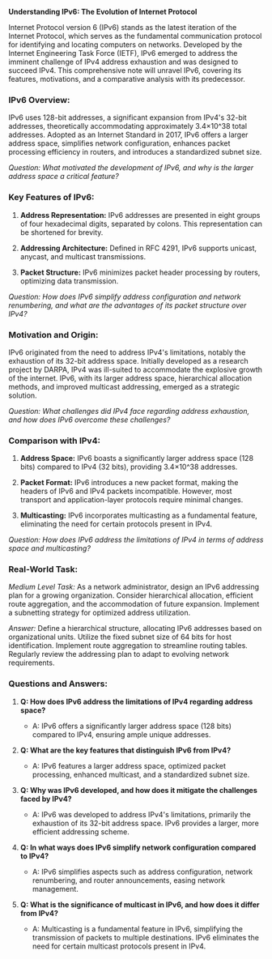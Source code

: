 **Understanding IPv6: The Evolution of Internet Protocol**

Internet Protocol version 6 (IPv6) stands as the latest iteration of the Internet Protocol, which serves as the fundamental communication protocol for identifying and locating computers on networks. Developed by the Internet Engineering Task Force (IETF), IPv6 emerged to address the imminent challenge of IPv4 address exhaustion and was designed to succeed IPv4. This comprehensive note will unravel IPv6, covering its features, motivations, and a comparative analysis with its predecessor.

### **IPv6 Overview:**

IPv6 uses 128-bit addresses, a significant expansion from IPv4's 32-bit addresses, theoretically accommodating approximately 3.4×10^38 total addresses. Adopted as an Internet Standard in 2017, IPv6 offers a larger address space, simplifies network configuration, enhances packet processing efficiency in routers, and introduces a standardized subnet size.

*Question: What motivated the development of IPv6, and why is the larger address space a critical feature?*

### **Key Features of IPv6:**

1. **Address Representation:** IPv6 addresses are presented in eight groups of four hexadecimal digits, separated by colons. This representation can be shortened for brevity.

2. **Addressing Architecture:** Defined in RFC 4291, IPv6 supports unicast, anycast, and multicast transmissions.

3. **Packet Structure:** IPv6 minimizes packet header processing by routers, optimizing data transmission.

*Question: How does IPv6 simplify address configuration and network renumbering, and what are the advantages of its packet structure over IPv4?*

### **Motivation and Origin:**

IPv6 originated from the need to address IPv4's limitations, notably the exhaustion of its 32-bit address space. Initially developed as a research project by DARPA, IPv4 was ill-suited to accommodate the explosive growth of the internet. IPv6, with its larger address space, hierarchical allocation methods, and improved multicast addressing, emerged as a strategic solution.

*Question: What challenges did IPv4 face regarding address exhaustion, and how does IPv6 overcome these challenges?*

### **Comparison with IPv4:**

1. **Address Space:** IPv6 boasts a significantly larger address space (128 bits) compared to IPv4 (32 bits), providing 3.4×10^38 addresses.

2. **Packet Format:** IPv6 introduces a new packet format, making the headers of IPv6 and IPv4 packets incompatible. However, most transport and application-layer protocols require minimal changes.

3. **Multicasting:** IPv6 incorporates multicasting as a fundamental feature, eliminating the need for certain protocols present in IPv4.

*Question: How does IPv6 address the limitations of IPv4 in terms of address space and multicasting?*

### **Real-World Task:**

*Medium Level Task:*
As a network administrator, design an IPv6 addressing plan for a growing organization. Consider hierarchical allocation, efficient route aggregation, and the accommodation of future expansion. Implement a subnetting strategy for optimized address utilization.

*Answer:*
Define a hierarchical structure, allocating IPv6 addresses based on organizational units. Utilize the fixed subnet size of 64 bits for host identification. Implement route aggregation to streamline routing tables. Regularly review the addressing plan to adapt to evolving network requirements.

### **Questions and Answers:**

1. **Q: How does IPv6 address the limitations of IPv4 regarding address space?**
   - A: IPv6 offers a significantly larger address space (128 bits) compared to IPv4, ensuring ample unique addresses.

2. **Q: What are the key features that distinguish IPv6 from IPv4?**
   - A: IPv6 features a larger address space, optimized packet processing, enhanced multicast, and a standardized subnet size.

3. **Q: Why was IPv6 developed, and how does it mitigate the challenges faced by IPv4?**
   - A: IPv6 was developed to address IPv4's limitations, primarily the exhaustion of its 32-bit address space. IPv6 provides a larger, more efficient addressing scheme.

4. **Q: In what ways does IPv6 simplify network configuration compared to IPv4?**
   - A: IPv6 simplifies aspects such as address configuration, network renumbering, and router announcements, easing network management.

5. **Q: What is the significance of multicast in IPv6, and how does it differ from IPv4?**
   - A: Multicasting is a fundamental feature in IPv6, simplifying the transmission of packets to multiple destinations. IPv6 eliminates the need for certain multicast protocols present in IPv4.
